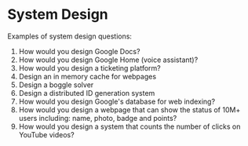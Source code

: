 # System Design

Examples of system design questions:

1. How would you design Google Docs?
2. How would you design Google Home (voice assistant)?
3. How would you design a ticketing platform?
4. Design an in memory cache for webpages
5. Design a boggle solver
6. Design a distributed ID generation system
7. How would you design Google's database for web indexing?
8. How would you design a webpage that can show the status of 10M+ users including: name, photo, badge and points?
9. How would you design a system that counts the number of clicks on YouTube videos?
